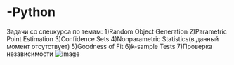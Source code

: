 # -Python
Задачи со спецкурса по темам:
1)Random Object Generation
2)Parametric Point Estimation
3)Confidence Sets
4)Nonparametric Statistics(в данный момент отсутствует)
5)Goodness of Fit
6)k-sample Tests
7)Проверка независимости
![image](https://github.com/mosnazik/-Python/assets/100281783/432e06b9-ca1e-46f6-80eb-a4845ec02afa)
